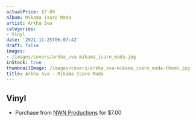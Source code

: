 ```yaml
---
actualPrice: $7.00
album: Mikama Isaro Mada
artist: Arkha Sva
categories:
- Vinyl
date: '2021-11-25T06:07:42'
draft: false
images:
- /images/covers/arkha_sva-mikama_isaro_mada.jpg
inStock: true
thumbnailImage: /images/covers/arkha_sva-mikama_isaro_mada-thumb.jpg
title: Arkha Sva - Mikama Isaro Mada
---
```


## Vinyl
* Purchase from [NWN Productions](http://shop.nwnprod.com/index.php?route=product/product&path=75&product_id=13182&sort=pd.name&order=ASC) for $7.00
